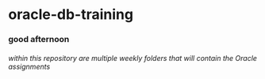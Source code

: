 # oracle-db-training
### good afternoon
###### within this repository are multiple weekly folders that will contain the Oracle assignments



